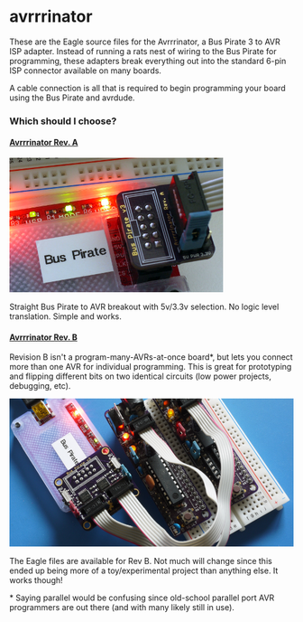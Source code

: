 # avrrrinator

These are the Eagle source files for the Avrrrinator, a Bus Pirate 3 to AVR ISP adapter. Instead of running a rats nest of wiring to the Bus Pirate for programming, these adapters break everything out into the standard 6-pin ISP connector available on many boards. 

A cable connection is all that is required to begin programming your board using the Bus Pirate and avrdude.

### Which should I choose?

#### [Avrrrinator Rev. A](hardware/revA)

[![Avrrrinator Rev A2](hardware/revA/images/avrrinator-a2-bp.png)](hardware/revA)

Straight Bus Pirate to AVR breakout with 5v/3.3v selection. No logic level
translation. Simple and works.

#### [Avrrrinator Rev. B](hardware/revB)

Revision B isn't a program-many-AVRs-at-once board\*, but lets you connect more than one AVR for individual programming. This is great for prototyping and flipping different bits on two identical circuits (low power projects, debugging, etc). 

[![Avrrrinator Rev B1](hardware/revB/images/avrrrinator-b-preview.png)](hardware/revB)

The Eagle files are available for Rev B. Not much will change since this ended up being more of a toy/experimental project than anything else. It works though!

\* Saying parallel would be confusing since old-school parallel port AVR programmers are out there (and with many likely still in use).
